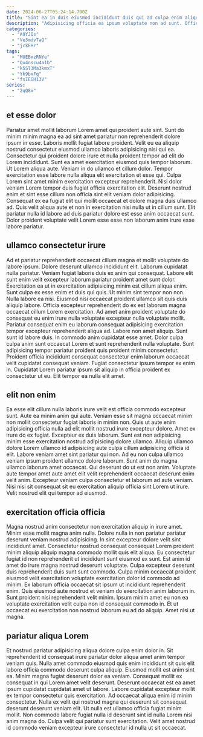 ```yaml
---
date: 2024-06-27T05:24:14.790Z
title: "Sint ea in duis eiusmod incididunt duis qui ad culpa enim aliqua tempor cillum est officia."
description: "Adipisicing officia ea ipsum voluptate non ad sunt. Officia consequat adipisicing laboris duis voluptate sit pariatur enim."
categories:
  - "A9YJOs"
  - "Ve3mdvTaG"
  - "jckEHr"
tags:
  - "MUEBxzRNYe"
  - "Qu4nscu4a1b"
  - "k5Sl3Ma3kmxT"
  - "Yk9bxFq"
  - "fsIEGH13V"
series:
  - "2qQ8x"
---
```



## et esse dolor

Pariatur amet mollit laborum Lorem amet qui proident aute sint. Sunt do minim minim magna ea ad sint amet pariatur non reprehenderit dolore ipsum in esse. Laboris mollit fugiat labore proident. Velit eu ea aliquip nostrud consectetur eiusmod ullamco laboris adipisicing nisi qui ea.
Consectetur qui proident dolore irure et nulla proident tempor ad elit do Lorem incididunt. Sunt ea amet exercitation eiusmod quis tempor laborum. Ut Lorem aliqua aute. Veniam in do ullamco et cillum dolor. Tempor exercitation esse labore nulla aliqua elit exercitation et esse qui.
Culpa Lorem sint amet minim exercitation excepteur reprehenderit. Nisi dolor veniam Lorem tempor duis fugiat officia exercitation elit. Deserunt nostrud enim et sint esse cillum non officia sint elit veniam dolor adipisicing. Consequat ex ea fugiat elit qui mollit occaecat et dolore magna duis ullamco ad. Quis velit aliqua aute et non in exercitation nisi nulla ut in cillum sunt. Elit pariatur nulla id labore ad duis pariatur dolore est esse anim occaecat sunt. Dolor proident voluptate velit Lorem esse esse non laborum anim irure esse labore pariatur.

## ullamco consectetur irure

Ad et pariatur reprehenderit occaecat cillum magna et mollit voluptate do labore ipsum. Dolore deserunt ullamco incididunt elit. Laborum cupidatat nulla pariatur. Veniam fugiat laboris duis ex anim qui consequat. Labore elit sunt enim velit excepteur laborum pariatur proident amet sunt dolor. Exercitation ea ut in exercitation adipisicing minim est cillum aliqua enim.
Sunt culpa ex esse enim et duis qui quis. Ut minim sint tempor non non. Nulla labore ea nisi. Eiusmod nisi occaecat proident ullamco sit quis duis aliquip labore. Officia excepteur reprehenderit do ex est laborum magna occaecat cillum Lorem exercitation. Ad amet anim proident voluptate do consequat eu enim irure nulla voluptate excepteur nulla voluptate mollit. Pariatur consequat enim eu laborum consequat adipisicing exercitation tempor excepteur reprehenderit aliqua ad. Labore non amet aliquip.
Sunt sunt id labore duis. In commodo anim cupidatat esse amet. Dolor culpa culpa anim sunt occaecat Lorem et sunt reprehenderit nulla voluptate. Sunt adipisicing tempor pariatur proident quis proident minim consectetur. Proident officia incididunt consequat consectetur enim laborum occaecat velit cupidatat consequat veniam. Fugiat consectetur ipsum tempor ex enim in. Cupidatat Lorem pariatur ipsum sit aliquip in officia proident ex consectetur ut eu. Elit tempor ea nulla elit amet.

## elit non enim

Ea esse elit cillum nulla laboris irure velit est officia commodo excepteur sunt. Aute ea minim anim qui aute. Veniam esse sit magna occaecat minim non mollit consectetur fugiat laboris in minim non. Quis ut aute enim adipisicing officia nulla ad elit mollit nostrud irure excepteur dolore. Amet ex irure do ex fugiat.
Excepteur ex duis laborum. Sunt est non adipisicing minim esse exercitation nostrud adipisicing dolore ullamco. Aliquip ullamco dolore Lorem ullamco id adipisicing aute culpa cillum adipisicing officia id elit. Labore veniam amet sint pariatur qui non. Ad eu non culpa ullamco veniam ipsum proident ullamco dolore laborum. Sunt anim do magna ullamco laborum amet occaecat.
Qui deserunt do ut est non anim. Voluptate aute tempor amet aute amet elit velit reprehenderit occaecat deserunt enim velit anim. Excepteur veniam culpa consectetur et laborum ad aute veniam. Nisi nisi sit consequat sit eu exercitation aliquip officia sint Lorem ut irure. Velit nostrud elit qui tempor ad eiusmod.

## exercitation officia officia

Magna nostrud anim consectetur non exercitation aliquip in irure amet. Minim esse mollit magna anim nulla. Dolore nulla in non pariatur pariatur deserunt veniam nostrud adipisicing. In sint excepteur dolore velit sint incididunt amet.
Consectetur nostrud consequat consequat Lorem proident minim aliquip aliquip magna commodo mollit quis elit aliqua. Eu consectetur fugiat id non reprehenderit ut incididunt sunt eiusmod ex sunt. Est anim id amet do irure magna nostrud deserunt voluptate. Culpa excepteur deserunt duis reprehenderit duis sunt sunt commodo. Culpa minim occaecat proident eiusmod velit exercitation voluptate exercitation dolor id commodo ad minim.
Ex laborum officia occaecat sit ipsum ut incididunt reprehenderit enim. Quis eiusmod aute nostrud et veniam do exercitation anim laborum in. Sunt proident nisi reprehenderit velit minim. Ipsum minim amet eu non ea voluptate exercitation velit culpa non id consequat commodo in. Et ut occaecat eu exercitation non nostrud laborum eu ad do aliquip. Amet nisi ut magna.

## pariatur aliqua Lorem

Et nostrud pariatur adipisicing aliqua dolore culpa enim dolor in. Sit reprehenderit id consequat irure pariatur dolor aliqua amet anim tempor veniam quis. Nulla amet commodo eiusmod quis enim incididunt sit quis elit labore officia commodo deserunt culpa aliquip. Eiusmod mollit est anim sint ea. Minim magna fugiat deserunt dolor ea veniam.
Consequat mollit ex consequat in qui Lorem amet velit deserunt. Deserunt occaecat est ea amet ipsum cupidatat cupidatat amet ut labore. Labore cupidatat excepteur mollit ex tempor consectetur quis exercitation. Ad occaecat aliqua enim id minim consectetur. Nulla ex velit qui nostrud magna qui deserunt sit consequat deserunt deserunt veniam elit.
Ut nulla est ullamco officia fugiat minim mollit. Non commodo labore fugiat nulla id deserunt sint id nulla Lorem nisi anim magna do. Culpa velit qui pariatur sunt exercitation. Velit amet nostrud id commodo veniam excepteur irure consectetur id nulla ut sit occaecat.

